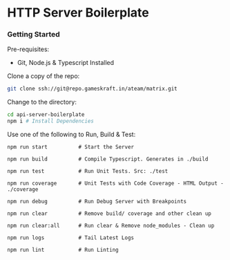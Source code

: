 # HTTP Server Boilerplate

### Getting Started

Pre-requisites:
* Git, Node.js & Typescript Installed

Clone a copy of the repo:

```bash
git clone ssh://git@repo.gameskraft.in/ateam/matrix.git
```

Change to the directory:

```bash
cd api-server-boilerplate
npm i # Install Dependencies
```

Use one of the following to Run, Build & Test:

```
npm run start          # Start the Server

npm run build          # Compile Typescript. Generates in ./build

npm run test           # Run Unit Tests. Src: ./test

npm run coverage       # Unit Tests with Code Coverage - HTML Output - ./coverage

npm run debug          # Run Debug Server with Breakpoints

npm run clear          # Remove build/ coverage and other clean up

npm run clear:all      # Run clear & Remove node_modules - Clean up

npm run logs           # Tail Latest Logs

npm run lint           # Run Linting
```